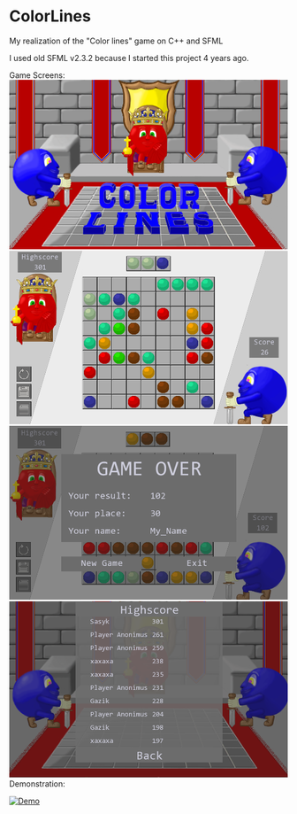 # ColorLines
My realization of the "Color lines" game on C++ and SFML

I used old SFML v2.3.2 because I started this project 4 years ago.

Game Screens:
![Start Screen](ReadmePics/Intro_screen.png)
![Game Screen](ReadmePics/Game_screen.png)
![GameOver Screen](ReadmePics/GameOver_screen.png)
![Highscores Screen](ReadmePics/Highscore_screen.png)
Demonstration:

[![Demo](https://i9.ytimg.com/vi/YwzOwdK83aQ/mq3.jpg?sqp=CMSOqYUG&rs=AOn4CLDamtARt8c1g4LSQFyMmeAVnhVAmA)](https://www.youtube.com/watch?v=YwzOwdK83aQ)
